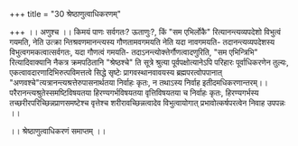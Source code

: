 +++
title = "30 श्रेष्ठाणुत्वाधिकरणम्"

+++
।। अणुश्च ।। किमयं पाणः सर्वगतः? ऊताणुः?, किं "सम एभिर्लोकै" रित्यानन्त्यव्यपदेशो विभुत्वं गयमति, नेति उत्क्रा न्तिश्रवणमानन्त्यस्य गौणतामवगमयति नेति यदा नावगमयति- तदानन्त्यव्यपदेशस्य विभुत्वगमकत्वात्सर्वगतः, यदा गौणत्वं गमयति- तदाऽनन्त्योक्त्तेर्गौणत्वादणुरिति, "सम एभिन्त्रिभि" रित्यादिवाक्यानि नैकत्र क्रमपठितानि "श्रेष्ठश्चे" ति सूत्रे श्रुत्या पूर्वपक्षोत्यानेऽपि परिहारः पूर्वाधिकरणेन तुल्यः, एकत्वावदारणादिभिरुत्पविमत्तत्वे सिद्धे सृष्टेः प्रागवस्थानवावयस्य ब्रह्मपरत्वोपपानात् "अणवश्चे"त्यत्रानन्त्यश्रत्तेरुपासनार्थतया निर्वाहः कृतः, न तथाऽस्य निर्वाह इतीदमधिकरणान्तरम्।। परैरानन्त्यश्रुतेस्समष्टिविषयतया हिरण्यगर्भविषयतया वृत्तिविषयतया च निर्वाहः कृतः, हिरण्यगर्भस्य तच्छरीरपरिच्छिन्नप्राणसमष्टेश्च वृत्तेश्च शरीरावच्छिन्नत्वादेव विभुत्वायोगात् प्रभावोत्कर्षपरत्वेन निवाह उपपन्नः ।।

।। श्रेष्ठाणुत्वाधिकरणं समाप्तम् ।।

